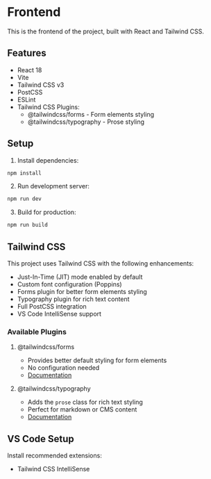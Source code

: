 # Frontend

This is the frontend of the project, built with React and Tailwind CSS.

## Features

- React 18
- Vite
- Tailwind CSS v3
- PostCSS
- ESLint
- Tailwind CSS Plugins:
  - @tailwindcss/forms - Form elements styling
  - @tailwindcss/typography - Prose styling

## Setup

1. Install dependencies:
```bash
npm install
```

2. Run development server:
```bash
npm run dev
```

3. Build for production:
```bash
npm run build
```

## Tailwind CSS

This project uses Tailwind CSS with the following enhancements:

- Just-In-Time (JIT) mode enabled by default
- Custom font configuration (Poppins)
- Forms plugin for better form elements styling
- Typography plugin for rich text content
- Full PostCSS integration
- VS Code IntelliSense support

### Available Plugins

1. @tailwindcss/forms
   - Provides better default styling for form elements
   - No configuration needed
   - [Documentation](https://github.com/tailwindlabs/tailwindcss-forms)

2. @tailwindcss/typography
   - Adds the `prose` class for rich text styling
   - Perfect for markdown or CMS content
   - [Documentation](https://tailwindcss.com/docs/typography-plugin)

## VS Code Setup

Install recommended extensions:
- Tailwind CSS IntelliSense
